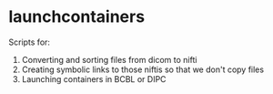 # launchcontainers
Scripts for:
1. Converting and sorting files from dicom to nifti
2. Creating symbolic links to those niftis so that we don't copy files
3. Launching containers in BCBL or DIPC
